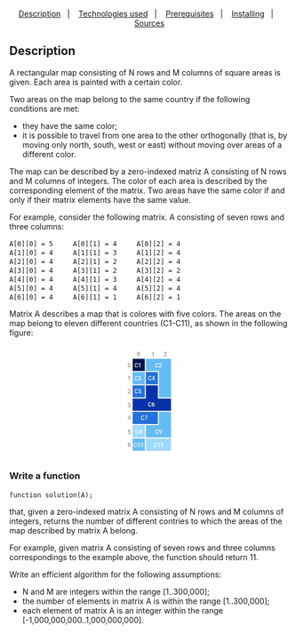 <p align="center">
  <a href="#description">Description</a>&nbsp;&nbsp;&nbsp;|&nbsp;&nbsp;&nbsp;
  <a href="#technologies-used">Technologies used</a>&nbsp;&nbsp;&nbsp;|&nbsp;&nbsp;&nbsp;
  <a href="#prerequisites">Prerequisites</a>&nbsp;&nbsp;&nbsp;|&nbsp;&nbsp;&nbsp;
  <a href="#installing">Installing</a>&nbsp;&nbsp;&nbsp;|&nbsp;&nbsp;&nbsp;
  <a href="#sources">Sources</a>
</p>

## Description

A rectangular map consisting of N rows and M columns of square areas is given.
Each area is painted with a certain color.

Two areas on the map belong to the same country if the following conditions are
met:

* they have the same color;
* it is possible to travel from one area to the other orthogonally (that is, by moving only north, south, west or east) without moving over areas of a different
color.

The map can be described by a zero-indexed matriz A consisting of N rows and M
columns of integers. The color of each area is described by the corresponding
element of the matrix. Two areas have the same color if and only if their matrix elements have the same value.

For example, consider the following matrix. A consisting of seven rows and three
columns:
```
A[0][0] = 5     A[0][1] = 4     A[0][2] = 4
A[1][0] = 4     A[1][1] = 3     A[1][2] = 4
A[2][0] = 4     A[2][1] = 2     A[2][2] = 4
A[3][0] = 4     A[3][1] = 2     A[3][2] = 2
A[4][0] = 4     A[4][1] = 3     A[4][2] = 4
A[5][0] = 4     A[5][1] = 4     A[5][2] = 4
A[6][0] = 4     A[6][1] = 1     A[6][2] = 1
```
Matrix A describes a map that is colores with five colors. The areas on the map belong to eleven different countries (C1-C11), as shown in the following figure:
<p align="center">
  <img alt="Preview" src="./assets/matrix.jpg" width="20%">
</p>

### Write a function
```
function solution(A);
```

that, given a zero-indexed matrix A consisting of N rows and M columns of integers, returns the number of different contries to which the areas of the map described by matrix A belong.

For example, given matrix A consisting of seven rows and three columns correspondings to the example above, the function should return 11.

Write an efficient algorithm for the following assumptions:

* N and M are integers within the range [1..300,000];
* the number of elements in matrix A is within the range [1..300,000];
* each element of matrix A is an integer within the range [-1,000,000,000..1,000,000,000].